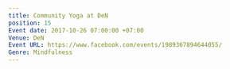 ```yaml
---
title: Community Yoga at DeN
position: 15
Event date: 2017-10-26 07:00:00 +07:00
Venue: DeN
Event URL: https://www.facebook.com/events/1989367894644055/
Genre: Mindfulness
---
```


